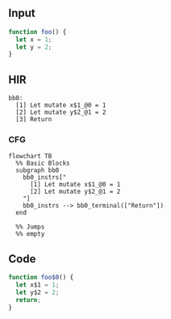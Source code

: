 
## Input

```javascript
function foo() {
  let x = 1;
  let y = 2;
}

```

## HIR

```
bb0:
  [1] Let mutate x$1_@0 = 1
  [2] Let mutate y$2_@1 = 2
  [3] Return
```

### CFG

```mermaid
flowchart TB
  %% Basic Blocks
  subgraph bb0
    bb0_instrs["
      [1] Let mutate x$1_@0 = 1
      [2] Let mutate y$2_@1 = 2
    "]
    bb0_instrs --> bb0_terminal(["Return"])
  end

  %% Jumps
  %% empty
```

## Code

```javascript
function foo$0() {
  let x$1 = 1;
  let y$2 = 2;
  return;
}

```
      